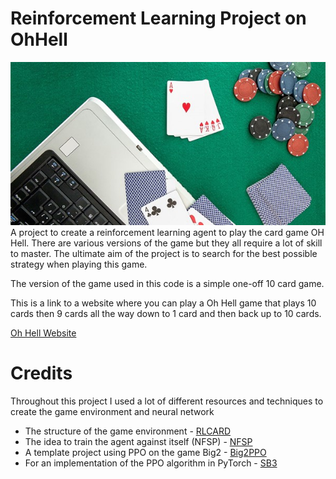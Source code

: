 # Reinforcement Learning Project on OhHell

![Laptop and cards](img.jpg)
A project to create a reinforcement learning agent to play the card game OH Hell. There are various versions of the game but they all require a lot of skill to master. The ultimate aim of the project is to search for the best possible strategy when playing this game.

The version of the game used in this code is a simple one-off 10 card game.

This is a link to a website where you can play a Oh Hell game that plays 10 cards then 9 cards all the way down to 1 card and then back up to 10 cards.

[Oh Hell Website](https://cardgames.io/ohhell/)

# Credits
Throughout this project I used a lot of different resources and techniques to create the game environment and neural network

- The structure of the game environment - [RLCARD](https://github.com/datamllab/rlcard)
- The idea to train the agent against itself (NFSP) - [NFSP](https://arxiv.org/abs/1603.01121) 
- A template project using PPO on the game Big2 - [Big2PPO](https://github.com/henrycharlesworth/big2_PPOalgorithm)
- For an implementation of the PPO algorithm in PyTorch - [SB3](https://github.com/DLR-RM/stable-baselines3)

